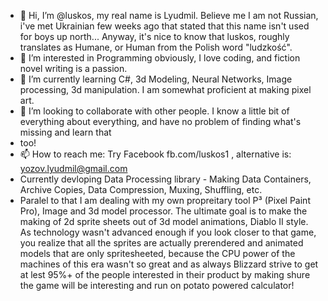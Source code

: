 - 👋 Hi, I’m @luskos, my real name is Lyudmil. Believe me I am not Russian, i've met Ukrainian few weeks ago that stated that this name isn't used for boys up north... Anyway, it's nice to know that luskos, roughly translates as Humane, or Human from the Polish word "ludzkość".
- 👀 I’m interested in Programming obviously, I love coding, and fiction novel writing is a passion. 
- 🌱 I’m currently learning C#, 3d Modeling, Neural Networks, Image processing, 3d manipulation. I am somewhat proficient at making pixel art.
- 💞️ I’m looking to collaborate with other people. I know a little bit of everything about everything, and have no problem of finding what's missing and learn that
- too!
- 📫 How to reach me: Try Facebook fb.com/luskos1 , alternative is: yozov.lyudmil@gmail.com
- Currently devloping Data Processing library - Making Data Containers, Archive Copies, Data Compression, Muxing, Shuffling, etc.
- Paralel to that I am dealing with my own propreitary tool P³ (Pixel Paint Pro), Image and 3d model processor. The ultimate goal is to make the making of 2d sprite sheets out of 3d model animations, Diablo II style. As technology wasn't advanced enough if you look closer to that game, you realize that all the sprites are actually prerendered and animated models that are only spritesheeted, because the CPU power of the machines of this era wasn't so great and as always Blizzard strive to get at lest 95%+ of the people interested in their product by making shure the game will be interesting and run on potato powered calculator!
<!---
luskos/luskos is a ✨ special ✨ repository because its `README.md` (this file) appears on your GitHub profile.
You can click the Preview link to take a look at your changes.
--->
